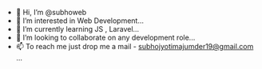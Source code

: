 - 👋 Hi, I’m @subhoweb
- 👀 I’m interested in Web Development...
- 🌱 I’m currently learning JS , Laravel...
- 💞️ I’m looking to collaborate on any development role...
- 📫 To reach me just drop me a mail - subhojyotimajumder19@gmail.com ...

<!---
subhoweb/subhoweb is a ✨ special ✨ repository because its `README.md` (this file) appears on your GitHub profile.
You can click the Preview link to take a look at your changes.
--->
